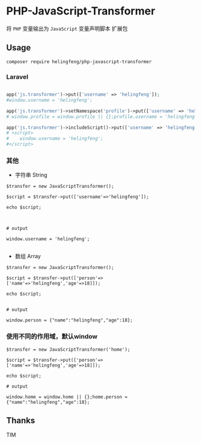 # PHP-JavaScript-Transformer

将 `PHP` 变量输出为 `JavaScript` 变量声明脚本 扩展包

## Usage

```
composer require helingfeng/php-javascript-transformer
```


### Laravel

```php

app('js.transformer')->put(['username' => 'helingfeng']);
#window.username = 'helingfeng';

app('js.transformer')->setNamespace('profile')->put(['username' => 'helingfeng']);
# window.profile = window.profile || {};profile.username = 'helingfeng';

app('js.transformer')->includeScript()->put(['username' => 'helingfeng']);
# <script>
#    window.username = 'helingfeng';
#</script>
```



### 其他

- 字符串 String

```
$transfer = new JavaScriptTransformer();

$script = $transfer->put(['username'=>'helingfeng']);

echo $script;



# output

window.username = 'helingfeng';


```

- 数组 Array

```
$transfer = new JavaScriptTransformer();

$script = $transfer->put(['person'=>['name'=>'helingfeng','age'=>18]]);

echo $script;


# output 

window.person = {"name":"helingfeng","age":18};

```

### 使用不同的作用域，默认window

```
$transfer = new JavaScriptTransformer('home');

$script = $transfer->put(['person'=>['name'=>'helingfeng','age'=>18]]);

echo $script;

# output 

window.home = window.home || {};home.person = {"name":"helingfeng","age":18};

```

## Thanks

TIM

